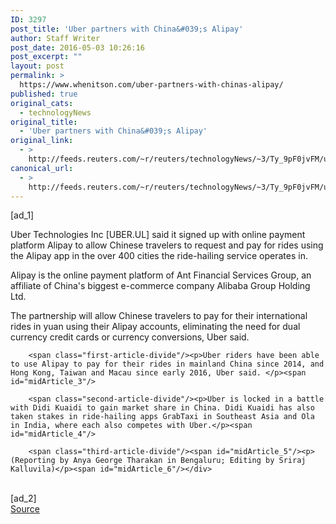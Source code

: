```yaml
---
ID: 3297
post_title: 'Uber partners with China&#039;s Alipay'
author: Staff Writer
post_date: 2016-05-03 10:26:16
post_excerpt: ""
layout: post
permalink: >
  https://www.whenitson.com/uber-partners-with-chinas-alipay/
published: true
original_cats:
  - technologyNews
original_title:
  - 'Uber partners with China&#039;s Alipay'
original_link:
  - >
    http://feeds.reuters.com/~r/reuters/technologyNews/~3/Ty_9pF0jvFM/us-uber-tech-alipay-idUSKCN0XU08T
canonical_url:
  - >
    http://feeds.reuters.com/~r/reuters/technologyNews/~3/Ty_9pF0jvFM/us-uber-tech-alipay-idUSKCN0XU08T
---
```

 [ad_1]
<br><div id="articleText">
<span id="midArticle_start"/>

<span class="focusParagraph" readability="4"><p><span class="articleLocatio&lt;/span&gt;n">Uber Technologies Inc [UBER.UL] said it signed up with online payment platform Alipay to allow Chinese travelers to request and pay for rides using the Alipay app in the over 400 cities the ride-hailing service operates in. </span></p></span><span id="midArticle_0"/><p>Alipay is the online payment platform of Ant Financial Services Group, an affiliate of China's biggest e-commerce company Alibaba Group Holding Ltd.</p><span id="midArticle_1"/><p>The partnership will allow Chinese travelers to pay for their international rides in yuan using their Alipay accounts, eliminating the need for dual currency credit cards or currency conversions, Uber said. </p><span id="midArticle_2"/>
        
        <span class="first-article-divide"/><p>Uber riders have been able to use Alipay to pay for their rides in mainland China since 2014, and Hong Kong, Taiwan and Macau since early 2016, Uber said. </p><span id="midArticle_3"/>
        
        <span class="second-article-divide"/><p>Uber is locked in a battle with Didi Kuaidi to gain market share in China. Didi Kuaidi has also taken stakes in ride-hailing apps GrabTaxi in Southeast Asia and Ola in India, where each also competes with Uber.</p><span id="midArticle_4"/>
        
        <span class="third-article-divide"/><span id="midArticle_5"/><p> (Reporting by Anya George Tharakan in Bengaluru; Editing by Sriraj Kalluvila)</p><span id="midArticle_6"/></div>
<br>[ad_2]
<br><a href="http://feeds.reuters.com/~r/reuters/technologyNews/~3/Ty_9pF0jvFM/us-uber-tech-alipay-idUSKCN0XU08T">Source </a>